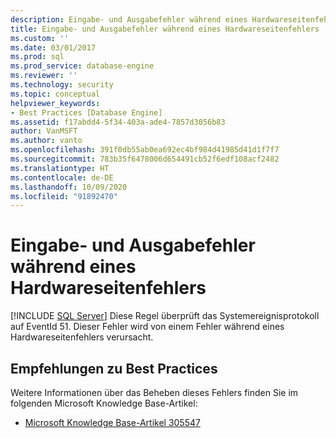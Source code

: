 ```yaml
---
description: Eingabe- und Ausgabefehler während eines Hardwareseitenfehlers
title: Eingabe- und Ausgabefehler während eines Hardwareseitenfehlers | Microsoft-Dokumentation
ms.custom: ''
ms.date: 03/01/2017
ms.prod: sql
ms.prod_service: database-engine
ms.reviewer: ''
ms.technology: security
ms.topic: conceptual
helpviewer_keywords:
- Best Practices [Database Engine]
ms.assetid: f17abdd4-5f34-403a-ade4-7857d3056b83
author: VanMSFT
ms.author: vanto
ms.openlocfilehash: 391f0db55ab0ea692ec4bf984d41985d41d1f7f7
ms.sourcegitcommit: 783b35f6478006d654491cb52f6edf108acf2482
ms.translationtype: HT
ms.contentlocale: de-DE
ms.lasthandoff: 10/09/2020
ms.locfileid: "91892470"
---
```

# <a name="input-and-output-error-during-hard-page-fault"></a>Eingabe- und Ausgabefehler während eines Hardwareseitenfehlers
 [!INCLUDE [SQL Server](../../includes/applies-to-version/sqlserver.md)]
  Diese Regel überprüft das Systemereignisprotokoll auf EventId 51. Dieser Fehler wird von einem Fehler während eines Hardwareseitenfehlers verursacht.  
  
## <a name="best-practices-recommendations"></a>Empfehlungen zu Best Practices  
 Weitere Informationen über das Beheben dieses Fehlers finden Sie im folgenden Microsoft Knowledge Base-Artikel:  
  
-   [Microsoft Knowledge Base-Artikel 305547](/troubleshoot/windows-server/performance/support-for-booting-from-storage-area-network)  
  
